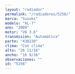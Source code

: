 ```yaml
---
layout: "radiador"
permalink: "/radiadores/5256/"
marca: "Suzuki"
modelo: "XL-7"
ano: "2009"
motor: "V6 3.6"
transmision: "Automática"
parte: "438220"
clima: "Con clima"
alto: "26 11/16"
ancho: "16 9/16"
observaciones: ""
id: "5256"
---
```


